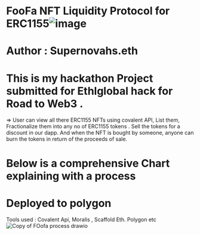 # FooFa NFT Liquidity Protocol for ERC1155![image](https://user-images.githubusercontent.com/91280922/159865752-1de82de0-30ad-444f-8ec7-b2f9a031d984.png)

# Author : Supernovahs.eth

# This is my hackathon Project submitted for Ethlglobal hack for Road to Web3 . 
=> User can view all there ERC1155 NFTs using covalent API, List them, Fractionalize them into any no of ERC1155 tokens . Sell the tokens for a discount in our dapp. And when the NFT is bought by someone, anyone can burn the tokens in return of the proceeds of sale.

# Below is a comprehensive Chart explaining with a process

# Deployed to polygon

Tools used :
Covalent Api, Moralis , Scaffold Eth. Polygon etc
![Copy of FOofa process drawio](https://user-images.githubusercontent.com/91280922/159865716-62e70052-2a39-40d6-83fc-28a8abdc032b.png)
